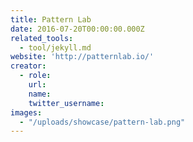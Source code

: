 ```yaml
---
title: Pattern Lab
date: 2016-07-20T00:00:00.000Z
related_tools:
  - tool/jekyll.md
website: 'http://patternlab.io/'
creator:
  - role:
    url:
    name:
    twitter_username:
images:
  - "/uploads/showcase/pattern-lab.png"
---
```

